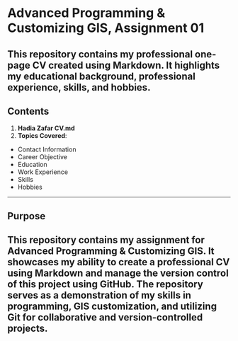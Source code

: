 # Advanced Programming & Customizing GIS, Assignment 01
This repository contains my professional one-page CV created using Markdown. It highlights my educational background, professional experience, skills, and hobbies.
---
## Contents
1. **Hadia Zafar CV.md**
2. **Topics Covered**:
  - Contact Information
  - Career Objective
  - Education 
  - Work Experience 
  - Skills 
  - Hobbies 
---
## Purpose
This repository contains my assignment for **Advanced Programming & Customizing GIS**. It showcases my ability to create a professional CV using Markdown and manage the version control of this project using GitHub. The repository serves as a demonstration of my skills in programming, GIS customization, and utilizing Git for collaborative and version-controlled projects.
---
